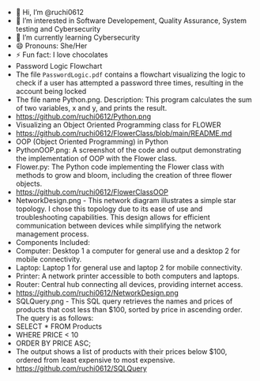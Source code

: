 - 👋 Hi, I’m @ruchi0612
- 👀 I’m interested in Software Developement, Quality Assurance, System testing and Cybersecurity
- 🌱 I’m currently learning Cybersecurity
- 😄 Pronouns: She/Her
- ⚡ Fun fact: I love chocolates 
- Password Logic Flowchart 
- The file `PasswordLogic.pdf` contains a flowchart visualizing the logic to check if a user has attempted a password three times, resulting in the account being locked
- The file name Python.png. Description: This program calculates the sum of two variables, x and y, and prints the result.
- https://github.com/ruchi0612/Python.png
- Visualizing an Object Oriented Programming class for FLOWER
- https://github.com/ruchi0612/FlowerClass/blob/main/README.md
- OOP (Object Oriented Programming) in Python
- PythonOOP.png: A screenshot of the code and output demonstrating the implementation of OOP with the Flower class.
- Flower.py: The Python code implementing the Flower class with methods to grow and bloom, including the creation of three flower objects.
- https://github.com/ruchi0612/FlowerClassOOP
- NetworkDesign.png - This network diagram illustrates a simple star topology. I chose this topology due to its ease of use and troubleshooting capabilities. This design allows for efficient communication between devices while simplifying the network management process.
- Components Included:
- Computer: Desktop 1 a computer for general use and a desktop 2 for mobile connectivity.
- Laptop: Laptop 1 for general use and laptop 2 for mobile connectivity.
- Printer: A network printer accessible to both computers and laptops.
- Router: Central hub connecting all devices, providing internet access.
- https://github.com/ruchi0612/NetworkDesign.png
- SQLQuery.png - This SQL query retrieves the names and prices of products that cost less than $100, sorted by price in ascending order. The query is as follows:
- SELECT * FROM Products
- WHERE PRICE < 10
- ORDER BY PRICE ASC;
- The output shows a list of products with their prices below $100, ordered from least expensive to most expensive.
- https://github.com/ruchi0612/SQLQuery
